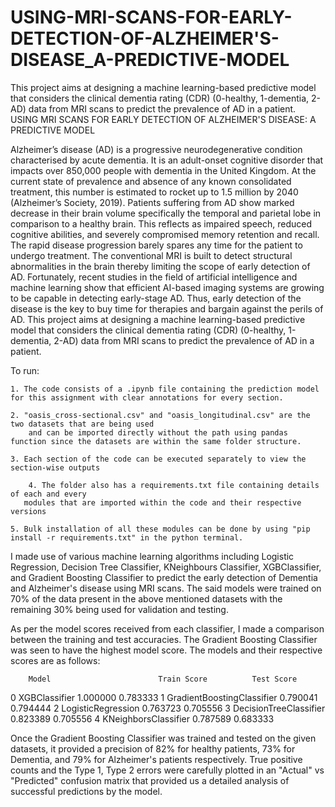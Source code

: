 # USING-MRI-SCANS-FOR-EARLY-DETECTION-OF-ALZHEIMER'S-DISEASE_A-PREDICTIVE-MODEL
This project aims at designing a machine learning-based predictive model that considers the clinical dementia rating (CDR) (0-healthy, 1-dementia, 2-AD) data from MRI scans to predict the prevalence of AD in a patient. 
USING MRI SCANS FOR EARLY DETECTION OF ALZHEIMER'S DISEASE: A PREDICTIVE MODEL

Alzheimer’s disease (AD) is a progressive neurodegenerative condition characterised by acute dementia. It is an adult-onset cognitive disorder that impacts over 850,000 people with dementia in the United Kingdom. At the current state of prevalence and absence of any known consolidated treatment, this number is estimated to rocket up to 1.5 million by 2040 (Alzheimer’s Society, 2019). Patients suffering from AD show marked decrease in their brain volume specifically the temporal and parietal lobe in comparison to a healthy brain. This reflects as impaired speech, reduced cognitive abilities, and severely compromised memory retention and recall.
The rapid disease progression barely spares any time for the patient to undergo treatment. 
The conventional MRI is built to detect structural abnormalities in the brain thereby limiting the scope of early detection of AD. Fortunately, recent studies in the field of artificial intelligence and machine learning show that efficient AI-based imaging systems are growing to be capable in detecting early-stage AD. Thus, early detection of the disease is the key to buy time for therapies and bargain against the perils of AD.
This project aims at designing a machine learning-based predictive model that considers the clinical dementia rating (CDR) (0-healthy, 1-dementia, 2-AD) data from MRI scans to predict the prevalence of AD in a patient. 



To run:

	1. The code consists of a .ipynb file containing the prediction model for this assignment with clear annotations for every section. 

	2. "oasis_cross-sectional.csv" and "oasis_longitudinal.csv" are the two datasets that are being used 
	    and can be imported directly without the path using pandas function since the datasets are within the same folder structure. 

	3. Each section of the code can be executed separately to view the section-wise outputs 

        4. The folder also has a requirements.txt file containing details of each and every 
	   modules that are imported within the code and their respective versions  

	5. Bulk installation of all these modules can be done by using "pip install -r requirements.txt" in the python terminal.

I made use of various machine learning algorithms including Logistic Regression, Decision Tree Classifier, KNeighbours Classifier, XGBClassifier, and Gradient Boosting Classifier to predict the early detection of Dementia and Alzheimer's disease using MRI scans. The said models were trained on 70% of the data present in the above mentioned datasets with the remaining 30% being used for validation and testing.

As per the model scores received from each classifier, I made a comparison between the training and test accuracies. The Gradient Boosting Classifier was seen to have the highest model score. The models and their respective scores are as follows: 

        Model	                     Train Score          Test Score
0	XGBClassifier	             1.000000	          0.783333
1	GradientBoostingClassifier   0.790041	          0.794444
2	LogisticRegression	     0.763723	          0.705556
3	DecisionTreeClassifier	     0.823389	          0.705556
4	KNeighborsClassifier	     0.787589	          0.683333 


Once the Gradient Boosting Classifier was trained and tested on the given datasets, it provided a precision of 82% for healthy patients, 73% for Dementia, and 79% for Alzheimer's patients respectively. True positive counts and the Type 1, Type 2 errors were carefully plotted in an "Actual" vs "Predicted"  confusion matrix that provided us a detailed analysis of successful predictions by the model.
